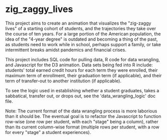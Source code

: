 # zig_zaggy_lives

This project aims to create an animation that visualizes the "zig-zaggy lives" of a starting cohort of students, and the trajectories they take over the course of ten years. For a large portion of the American population, the idea of the "4-year degree" is outdated and becoming a thing of the past, as students need to work while in school, perhaps support a family, or take intermittent breaks amidst pandemics and financial crises.

This project includes SQL code for pulling data, R code for data wrangling, and Javascript for the D3 animation. Data sets being fed into R include: students' total earned credit hours for each term they were enrolled, their maximum term of enrollment, their graduation term (if applicable), and their term of transfer-out to another institution (if applicable). 

To see the logic used in establishing whether a student graduates, takes a sabbatical, transfer out, or drops out, see the 'data_wrangling_logic' doc file. 

Note: The current format of the data wrangling process is more laborious than it should be. The eventual goal is to refactor the Javascript to function row-wise (one row per student, with each "stage" being a column), rather than its current column-wise format (multiple rows per student, with a row for every "stage" a student experiences).